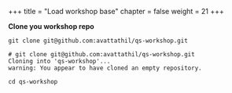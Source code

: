 +++
title = "Load workshop base"
chapter = false
weight = 21
+++

**Clone you workshop repo**

`git clone git@github.com:avattathil/qs-workshop.git`

    # git clone git@github.com:avattathil/qs-workshop.git
    Cloning into 'qs-workshop'...
    warning: You appear to have cloned an empty repository.

`cd qs-workshop`

